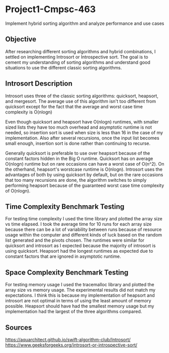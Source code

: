 # Project1-Cmpsc-463
Implement hybrid sorting algorithm and analyze performance and use cases

## Objective
After researching different sorting algorithms and hybrid combinations, I settled on implementing Introsort or Introspective sort. The goal is to cement my understanding of sorting algorithms and understand good situations to use the different classic sorting algorithms.

## Introsort Description
Introsort uses three of the classic sorting algorithms: quicksort, heapsort, and mergesort. The average use of this algorithm isn't too different from quicksort except for the fact that the average and worst case time complexity is O(nlogn)

Even though quicksort and heapsort have O(nlogn) runtimes, with smaller sized lists they have too much overhead and asymptotic runtime is not needed, so insertion sort is used when size is less than 16 in the case of my implementation. Also after several recursions, once the input list becomes small enough, insertion sort is done rather than continuing to recurse. 

Generally quicksort is preferable to use over heapsort because of the constant factors hidden in the Big O runtime. Quicksort has on average O(nlogn) runtime but on rare occasions can have a worst case of O(n^2). On the otherhand, heapsort's worstcase runtime is O(nlogn). Introsort uses the advantages of both by using quicksort by default, but on the rare occasions that too many recursions are done, the algorithm switches to simply performing heapsort because of the guaranteed worst case time complexity of O(nlogn).

## Time Complexity Benchmark Testing
For testing time complexity I used the time library and plotted the array size vs time elapsed. I took the average time for 10 runs for each array size because there can be a lot of variability between runs because of resource usage within the computer and different kinds of luck based on the random list generated and the pivots chosen. The runtimes were similar for quicksort and introsort as I expected because the majority of introsort is using quicksort. Heapsort had the longest runtimes as expected due to constant factors that are ignored in asymptotic runtime.

## Space Complexity Benchmark Testing
For testing memory usage I used the tracemalloc library and plotted the array size vs memory usage. The experimental results did not match my expectations. I think this is because my implementation of heapsort and introsort are not optimal in terms of using the least amount of memory possible. Heapsort should have had the smallest memory usage but my implementation had the largest of the three algorithms compared.


## Sources
https://aquarchitect.github.io/swift-algorithm-club/Introsort/
https://www.geeksforgeeks.org/introsort-or-introspective-sort/
